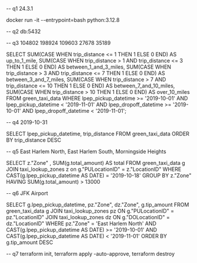 
-- q1 24.3.1

docker run -it --entrypoint=bash python:3.12.8

-- q2 db:5432

-- q3 104802 198924 109603 27678 35189

SELECT
    SUM(CASE WHEN trip_distance <= 1 THEN 1 ELSE 0 END) AS up_to_1_mile,
    SUM(CASE WHEN trip_distance > 1 AND trip_distance <= 3 THEN 1 ELSE 0 END) AS between_1_and_3_miles,
    SUM(CASE WHEN trip_distance > 3 AND trip_distance <= 7 THEN 1 ELSE 0 END) AS between_3_and_7_miles,
    SUM(CASE WHEN trip_distance > 7 AND trip_distance <= 10 THEN 1 ELSE 0 END) AS between_7_and_10_miles,
    SUM(CASE WHEN trip_distance > 10 THEN 1 ELSE 0 END) AS over_10_miles
FROM
    green_taxi_data
WHERE
    lpep_pickup_datetime >= '2019-10-01' AND lpep_pickup_datetime < '2019-11-01'
	AND
	lpep_dropoff_datetime >= '2019-10-01' AND lpep_dropoff_datetime < '2019-11-01';

-- q4 2019-10-31

SELECT lpep_pickup_datetime, trip_distance
FROM green_taxi_data
ORDER BY trip_distance DESC

-- q5 East Harlem North, East Harlem South, Morningside Heights

SELECT 
z."Zone"
, SUM(g.total_amount) AS total
FROM green_taxi_data g
JOIN taxi_lookup_zones z on g."PULocationID" = z."LocationID"
WHERE CAST(g.lpep_pickup_datetime AS DATE)  = '2019-10-18'
GROUP BY z."Zone"
HAVING SUM(g.total_amount) > 13000

-- q6 JFK Airport

SELECT g.lpep_pickup_datetime,
pz."Zone",
dz."Zone",
g.tip_amount
FROM green_taxi_data g 
JOIN taxi_lookup_zones pz ON g."PULocationID" = pz."LocationID"
JOIN taxi_lookup_zones dz ON g."DOLocationID" = dz."LocationID"
WHERE pz."Zone" = 'East Harlem North' 
AND CAST(g.lpep_pickup_datetime AS DATE) >= '2019-10-01'
AND CAST(g.lpep_pickup_datetime AS DATE) < '2019-11-01'
ORDER BY g.tip_amount DESC

-- q7 terraform init, terraform apply -auto-approve, terraform destroy

